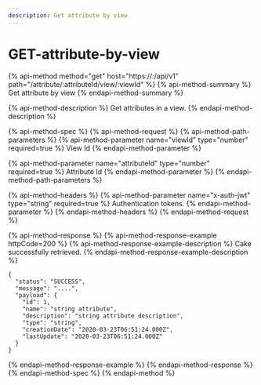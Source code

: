 ```yaml
---
description: Get attribute by view
---
```


# GET-attribute-by-view

{% api-method method="get" host="https://<host>:<port>/api/v1" path="/attribute/:attributeId/view/:viewId" %}
{% api-method-summary %}
Get attribute by view
{% endapi-method-summary %}

{% api-method-description %}
Get attributes in a view.
{% endapi-method-description %}

{% api-method-spec %}
{% api-method-request %}
{% api-method-path-parameters %}
{% api-method-parameter name="viewId" type="number" required=true %}
View Id
{% endapi-method-parameter %}

{% api-method-parameter name="attributeId" type="number" required=true %}
Attribute Id
{% endapi-method-parameter %}
{% endapi-method-path-parameters %}

{% api-method-headers %}
{% api-method-parameter name="x-auth-jwt" type="string" required=true %}
Authentication tokens.
{% endapi-method-parameter %}
{% endapi-method-headers %}
{% endapi-method-request %}

{% api-method-response %}
{% api-method-response-example httpCode=200 %}
{% api-method-response-example-description %}
Cake successfully retrieved.
{% endapi-method-response-example-description %}

```
{
  "status": "SUCCESS",
  "message": "....",
  "payload": {
    "id": 1,
    "name": "string attribute",
    "description": "string attribute description",
    "type": "string",
    "creationDate": "2020-03-23T06:51:24.000Z",
    "lastUpdate": "2020-03-23T06:51:24.000Z"
  }
}
```
{% endapi-method-response-example %}
{% endapi-method-response %}
{% endapi-method-spec %}
{% endapi-method %}



